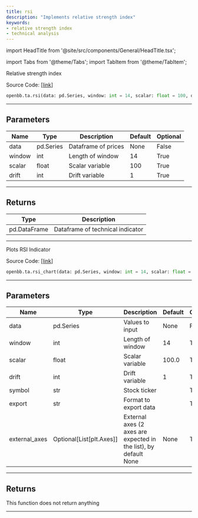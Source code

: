 ```yaml
---
title: rsi
description: "Implements relative strength index"
keywords:
- relative strength index
- technical analysis
---
```


import HeadTitle from '@site/src/components/General/HeadTitle.tsx';

<HeadTitle title="ta.rsi - Reference | OpenBB SDK Docs" />

import Tabs from '@theme/Tabs';
import TabItem from '@theme/TabItem';

<Tabs>
<TabItem value="model" label="Model" default>

Relative strength index

Source Code: [[link](https://github.com/OpenBB-finance/OpenBBTerminal/tree/main/openbb_terminal/common/technical_analysis/momentum_model.py#L93)]

```python
openbb.ta.rsi(data: pd.Series, window: int = 14, scalar: float = 100, drift: int = 1)
```

---

## Parameters

| Name | Type | Description | Default | Optional |
| ---- | ---- | ----------- | ------- | -------- |
| data | pd.Series | Dataframe of prices | None | False |
| window | int | Length of window | 14 | True |
| scalar | float | Scalar variable | 100 | True |
| drift | int | Drift variable | 1 | True |


---

## Returns

| Type | Description |
| ---- | ----------- |
| pd.DataFrame | Dataframe of technical indicator |
---

</TabItem>
<TabItem value="view" label="Chart">

Plots RSI Indicator

Source Code: [[link](https://github.com/OpenBB-finance/OpenBBTerminal/tree/main/openbb_terminal/common/technical_analysis/momentum_view.py#L219)]

```python
openbb.ta.rsi_chart(data: pd.Series, window: int = 14, scalar: float = 100.0, drift: int = 1, symbol: str = "", export: str = "", external_axes: Optional[List[matplotlib.axes._axes.Axes]] = None)
```

---

## Parameters

| Name | Type | Description | Default | Optional |
| ---- | ---- | ----------- | ------- | -------- |
| data | pd.Series | Values to input | None | False |
| window | int | Length of window | 14 | True |
| scalar | float | Scalar variable | 100.0 | True |
| drift | int | Drift variable | 1 | True |
| symbol | str | Stock ticker |  | True |
| export | str | Format to export data |  | True |
| external_axes | Optional[List[plt.Axes]] | External axes (2 axes are expected in the list), by default None | None | True |


---

## Returns

This function does not return anything

---

</TabItem>
</Tabs>
